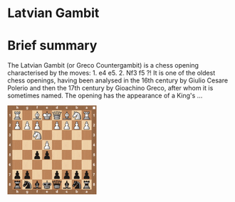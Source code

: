 
Latvian Gambit
==============

# Brief summary


The Latvian Gambit (or Greco Countergambit) is a chess opening characterised by the moves: 1. e4 e5. 2. Nf3 f5 ?! It is one of the oldest chess openings, having been analysed in the 16th century by Giulio Cesare Polerio and then the 17th century by Gioachino Greco, after whom it is sometimes named. The opening has the appearance of a King's ...

<img src="/img/Latvian Gambit.jpg" width="200"/>